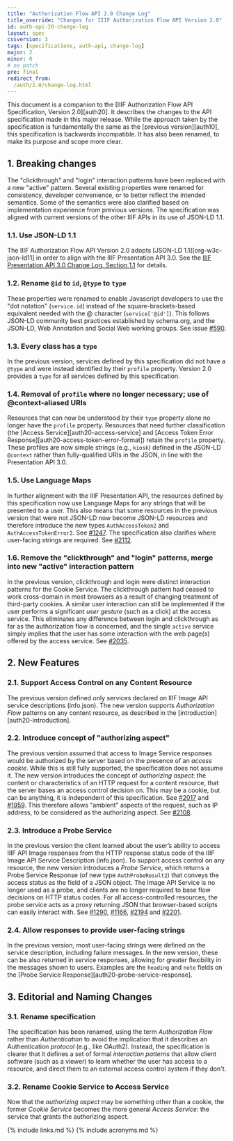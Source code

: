 ```yaml
---
title: "Authorization Flow API 2.0 Change Log"
title_override: "Changes for IIIF Authorization Flow API Version 2.0"
id: auth-api-20-change-log
layout: spec
cssversion: 3
tags: [specifications, auth-api, change-log]
major: 2
minor: 0
# no patch
pre: final
redirect_from:
  /auth/2.0/change-log.html
---
```


This document is a companion to the [IIIF Authorization Flow API Specification, Version 2.0][auth20]. It describes the changes to the API specification made in this major release. While the approach taken by the specification is fundamentally the same as the [previous version][auth10], this specification is backwards incompatible. It has also been renamed, to make its purpose and scope more clear.


## 1. Breaking changes

The "clickthrough" and "login" interaction patterns have been replaced with a new "active" pattern. Several existing properties were renamed for consistency, developer convenience, or to better reflect the intended semantics. Some of the semantics were also clarified based on implementation experience from previous versions. The specification was aligned with current versions of the other IIIF APIs in its use of JSON-LD 1.1.

### 1.1. Use JSON-LD 1.1

The IIIF Authorization Flow API Version 2.0 adopts [JSON-LD 1.1][org-w3c-json-ld11] in order to align with the IIIF Presentation API 3.0. See the [IIIF Presentation API 3.0 Change Log, Section 1.1](https://iiif.io/api/presentation/3.0/change-log/#11-external-specifications) for details.

### 1.2. Rename `@id` to `id`, `@type` to `type`

These properties were renamed to enable Javascript developers to use the "dot notation" (`service.id`) instead of the square-brackets-based equivalent needed with the @ character (`service['@id']`). This follows JSON-LD community best practices established by schema.org, and the JSON-LD, Web Annotation and Social Web working groups. See issue [#590](https://github.com/IIIF/api/issues/590).

### 1.3. Every class has a `type`

In the previous version, services defined by this specification did not have a `@type` and were instead identified by their `profile` property. Version 2.0 provides a `type` for all services defined by this specification.

### 1.4. Removal of `profile` where no longer necessary; use of @context-aliased URIs

Resources that can now be understood by their `type` property alone no longer have the `profile` property. Resources that need further classification (the [Access Service][auth20-access-service] and [Access Token Error Response][auth20-access-token-error-format]) retain the `profile` property. These profiles are now simple strings (e.g., `kiosk`) defined in the JSON-LD `@context` rather than fully-qualified URIs in the JSON, in line with the Presentation API 3.0.

### 1.5. Use Language Maps

In further alignment with the IIIF Presentation API, the resources defined by this specification now use Language Maps for any strings that will be presented to a user. This also means that some resources in the previous version that were not JSON-LD now become JSON-LD resources and therefore introduce the new types `AuthAccessToken2` and `AuthAccessTokenError2`. See [#1247](https://github.com/IIIF/api/issues/1247). The specification also clarifies where user-facing strings are required. See [#2112](https://github.com/IIIF/api/issues/2112).

### 1.6. Remove the "clickthrough" and "login" patterns, merge into new "active" interaction pattern

In the previous version, clickthrough and login were distinct interaction patterns for the Cookie Service. The clickthrough pattern had ceased to work cross-domain in most browsers as a result of changing treatment of third-party cookies. A similar user interaction can still be implemented if the user performs a significant _user gesture_ (such as a click) at the access service. This eliminates any difference between login and clickthrough as far as the authorization flow is concerned, and the single `active` service simply implies that the user has some interaction with the web page(s) offered by the access service. See [#2035](https://github.com/IIIF/api/issues/2035).


## 2. New Features

### 2.1. Support Access Control on any Content Resource

The previous version defined only services declared on IIIF Image API service descriptions (info.json). The new version supports _Authorization Flow_ patterns on any content resource, as described in the [introduction][auth20-introduction].

### 2.2. Introduce concept of "authorizing aspect"

The previous version assumed that access to Image Service responses would be authorized by the server based on the presence of an _access cookie_. While this is still fully supported, the specification does not assume it. The new version introduces the concept of _authorizing aspect_: the content or characteristics of an HTTP request for a content resource, that the server bases an access control decision on. This may be a cookie, but can be anything, it is independent of this specification. See [#2017](https://github.com/IIIF/api/issues/2017) and [#1959](https://github.com/IIIF/api/issues/1959). This therefore allows "ambient" aspects of the request, such as IP address, to be considered as the authorizing aspect. See [#2108](https://github.com/IIIF/api/issues/2108).

### 2.3. Introduce a Probe Service

In the previous version the client learned about the user’s ability to access IIIF API Image responses from the HTTP response status code of the IIIF Image API Service Description (info.json). To support access control on any resource, the new version introduces a _Probe Service_, which returns a Probe Service Response (of new type `AuthProbeResult2`) that conveys the access status as the field of a JSON object. The Image API Service is no longer used as a probe, and clients are no longer required to base flow decisions on HTTP status codes. For all access-controlled resources, the probe service acts as a proxy returning JSON that browser-based scripts can easily interact with. See [#1290](https://github.com/IIIF/api/issues/1290), [#1166](https://github.com/IIIF/api/issues/1166), [#2194](https://github.com/IIIF/api/issues/2194) and [#2201](https://github.com/IIIF/api/issues/2201).

### 2.4. Allow responses to provide user-facing strings

In the previous version, most user-facing strings were defined on the service description, including failure messages. In the new version, these can be also returned in service responses, allowing for greater flexibility in the messages shown to users. Examples are the `heading` and `note` fields on the [Probe Service Response][auth20-probe-service-response].


## 3. Editorial and Naming Changes

### 3.1. Rename specification

The specification has been renamed, using the term _Authorization Flow_ rather than _Authentication_ to avoid the implication that it describes an Authentication _protocol_ (e.g., like OAuth2). Instead, the specification is clearer that it defines a set of formal _interaction patterns_ that allow client software (such as a viewer) to learn whether the user has access to a resource, and direct them to an external access control system if they don't.

### 3.2. Rename Cookie Service to Access Service

Now that the _authorizing aspect_ may be something other than a cookie, the former _Cookie Service_ becomes the more general _Access Service_: the service that grants the authorizing aspect.


{% include links.md %}
{% include acronyms.md %}
